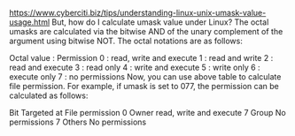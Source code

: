 https://www.cyberciti.biz/tips/understanding-linux-unix-umask-value-usage.html
But, how do I calculate umask value under Linux?
The octal umasks are calculated via the bitwise AND of the unary complement of the argument using bitwise NOT. The octal notations are as follows:

Octal value : Permission
0 : read, write and execute
1 : read and write
2 : read and execute
3 : read only
4 : write and execute
5 : write only
6 : execute only
7 : no permissions
Now, you can use above table to calculate file permission. For example, if umask is set to 077, the permission can be calculated as follows:

Bit	Targeted at	File permission
0	Owner	read, write and execute
7	Group	No permissions
7	Others	No permissions